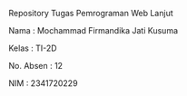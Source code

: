  Repository Tugas Pemrograman Web Lanjut

  Nama             : Mochammad Firmandika Jati Kusuma

  Kelas            : TI-2D

  No. Absen        : 12

  NIM              : 2341720229
